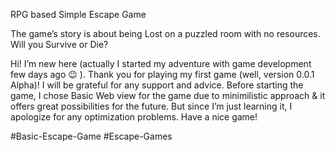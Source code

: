 RPG based Simple Escape Game 

The game’s story is about being Lost on a puzzled room with no resources. Will you Survive or Die?

Hi! I’m new here (actually I started my adventure with game development few days ago 😉 ). 
Thank you for playing my first game (well, version 0.0.1 Alpha)! I will be grateful for any support and advice. 
Before starting the game, I chose Basic Web view for the game due to minimilistic approach & it offers great possibilities for the future. 
But since I’m just learning it, I apologize for any optimization problems. Have a nice game!

#Basic-Escape-Game #Escape-Games
